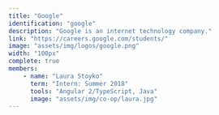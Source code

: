 ```yaml
---
title: "Google"
identification: "google"
description: "Google is an internet technology company."
link: "https://careers.google.com/students/"
image: "assets/img/logos/google.png"
width: "100px"
complete: true
members:
    - name: "Laura Stoyko"
      term: "Intern: Summer 2018"
      tools: "Angular 2/TypeScript, Java"
      image: "assets/img/co-op/laura.jpg"
---
```

